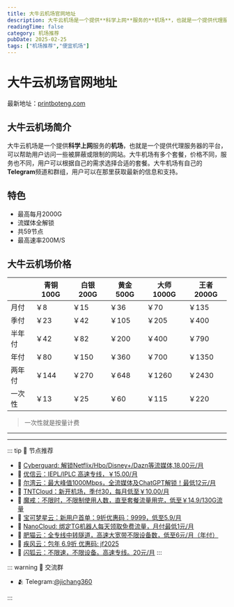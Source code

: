 ```yaml
---
title: 大牛云机场官网地址
description: 大牛云机场是一个提供**科学上网**服务的**机场**，也就是一个提供代理服务器的平台，可以帮助用户访问一些被屏蔽或限制的网站。大牛机场有多个套餐，价格不同，服务也不同，用户可以根据自己的需求选择合适的套餐。大牛机场有自己的**Telegram**频道和群组，用户可以在那里获取最新的信息和支持。
readingTime: false
category: 机场推荐
pubDate: 2025-02-25
tags: ["机场推荐","便宜机场"]
---
```


# 大牛云机场官网地址

最新地址：[printboteng.com](https://a.suola.link/youxinyun)

## 大牛云机场简介

大牛云机场是一个提供**科学上网**服务的**机场**，也就是一个提供代理服务器的平台，可以帮助用户访问一些被屏蔽或限制的网站。大牛机场有多个套餐，价格不同，服务也不同，用户可以根据自己的需求选择合适的套餐。大牛机场有自己的**Telegram**频道和群组，用户可以在那里获取最新的信息和支持。

## 特色

* 最高每月2000G
* 流媒体全解锁
* 共59节点
* 最高速率200M/S

## 大牛云机场价格

||青铜100G|白银200G|黄金500G|大师1000G|王者2000G|
|----|----|----|----|----|----|
|月付|￥8|￥15|￥36|￥70|￥135|
|季付|￥23|￥42|￥105|￥205|￥400|
|半年付|￥42|￥82|￥200|￥400|￥790|
|年付|￥80|￥150|￥360|￥700|￥1350|
|两年付|￥144|￥270|￥648|￥1260|￥2430|
|一次性|￥13|￥25|￥60|￥115|￥220|

> 一次性就是按量计费



---------
---------

::: tip 🎉 节点推荐
- 🚀 [Cyberguard: 解锁Netflix/Hbo/Disney+/Dazn等流媒体,18.00元/月](https://www.cyberguard.best/#/register?code=XsreC0T5)<br>
- 🚀 [优信云：IEPL/IPLC 高速专线，￥15.00/月](https://www.优信云.com/#/register?code=JRtE5uIV)<br>
- 🚀 [尔湾云：最大峰值1000Mbps，全流媒体及ChatGPT解锁！最低12元/月](https://erwan6.net/auth/register?code=BoObCd)<br>
- 🚀 [TNTCloud：新开机场，季付30，每月低至￥10.00/月](https://haibing822.tntvipaff.cc/#/register?code=GtjJVgml)<br>
- 🚀 [魔戒：不限时，不限制使用人数，直至套餐流量用完，低至￥14.9/130G流量](https://mojie.app/#/register?code=sSdtPtLo)<br>
- 🚀 [宝可梦星云：新用户首单：9折优惠码：9999，低至5.9/月 ](https://love.521pokemon.com/register?code=56ERkkxp)<br>
- 🚀 [NanoCloud: 绑定TG机器人每天领取免费流量，月付最低1元/月](https://edu.uodoo.bid/auth/register?code=JMiOQDHf)<br>
- 🚀 [肥猫云：全专线中转隧道，高速大宽带不限设备数，低至6元/月（年付）](https://fchb1188.fcvipaff.cc/register?aff=X1vZd2wf)<br>
- 🚀 [疾风云：包年 6.9折 优惠码: jf2025](https://homes.tr25.cn?code=ReCm)<br>
- 🚀 [闪狐云：不限速，不限设备。高速专线。20元/月](https://inv02.ffaff.cc/register?aff=WQApz2pv)
:::

::: warning  💬 交流群

- 🫂 Telegram:[@jichang360](https://t.me/jichang360)

:::

